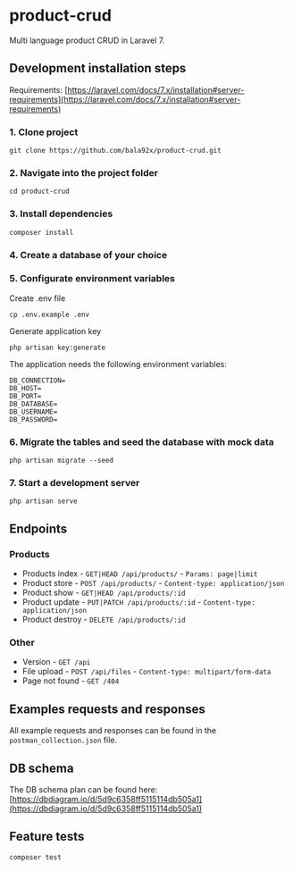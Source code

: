 # product-crud

Multi language product CRUD in Laravel 7.

## Development installation steps

Requirements: [https://laravel.com/docs/7.x/installation#server-requirements](https://laravel.com/docs/7.x/installation#server-requirements)

### 1. Clone project

```console
git clone https://github.com/bala92x/product-crud.git
```

### 2. Navigate into the project folder

```console
cd product-crud
```

### 3. Install dependencies

```console
composer install
```

### 4. Create a database of your choice

### 5. Configurate environment variables

Create .env file

```console
cp .env.example .env
```

Generate application key

```console
php artisan key:generate
```

The application needs the following environment variables:

```console
DB_CONNECTION=
DB_HOST=
DB_PORT=
DB_DATABASE=
DB_USERNAME=
DB_PASSWORD=
```

### 6. Migrate the tables and seed the database with mock data

```console
php artisan migrate --seed
```

### 7. Start a development server

```console
php artisan serve
```

## Endpoints

### Products

-   Products index - `GET|HEAD /api/products/` - `Params: page|limit`
-   Product store - `POST /api/products/` - `Content-type: application/json`
-   Product show - `GET|HEAD /api/products/:id`
-   Product update - `PUT|PATCH /api/products/:id` - `Content-type: application/json`
-   Product destroy - `DELETE /api/products/:id`

### Other

-   Version - `GET /api`
-   File upload - `POST /api/files` - `Content-type: multipart/form-data`
-   Page not found - `GET /404`

## Examples requests and responses

All example requests and responses can be found in the `postman_collection.json` file.

## DB schema

The DB schema plan can be found here: [https://dbdiagram.io/d/5d9c6358ff5115114db505a1](https://dbdiagram.io/d/5d9c6358ff5115114db505a1)

## Feature tests

```console
composer test
```
